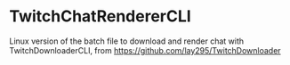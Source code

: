 # TwitchChatRendererCLI
Linux version of the batch file to download and render chat with TwitchDownloaderCLI, from https://github.com/lay295/TwitchDownloader
